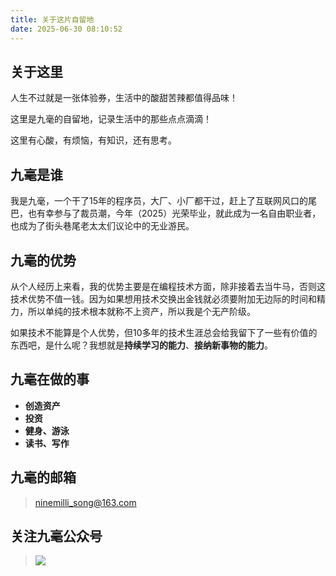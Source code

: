 ```yaml
---
title: 关于这片自留地
date: 2025-06-30 08:10:52
---
```


## 关于这里

人生不过就是一张体验券，生活中的酸甜苦辣都值得品味！

这里是九毫的自留地，记录生活中的那些点点滴滴！

这里有心酸，有烦恼，有知识，还有思考。

## 九毫是谁

我是九毫，一个干了15年的程序员，大厂、小厂都干过，赶上了互联网风口的尾巴，也有幸参与了裁员潮，今年（2025）光荣毕业，就此成为一名自由职业者，也成为了街头巷尾老太太们议论中的无业游民。

## 九毫的优势

从个人经历上来看，我的优势主要是在编程技术方面，除非接着去当牛马，否则这技术优势不值一钱。因为如果想用技术交换出金钱就必须要附加无边际的时间和精力，所以单纯的技术根本就称不上资产，所以我是个无产阶级。

如果技术不能算是个人优势，但10多年的技术生涯总会给我留下了一些有价值的东西吧，是什么呢？我想就是**持续学习的能力**、**接纳新事物的能力**。

## 九毫在做的事

- **创造资产**
- **投资**
- **健身、游泳**
- **读书、写作**

## 九毫的邮箱

> ninemilli_song@163.com

## 关注九毫公众号

> ![](images/qrcode_for_gh.jpg)